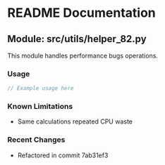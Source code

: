 # README Documentation

## Module: src/utils/helper_82.py

This module handles performance bugs operations.

### Usage

```javascript
// Example usage here
```

### Known Limitations

- Same calculations repeated CPU waste

### Recent Changes

- Refactored in commit 7ab31ef3
